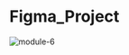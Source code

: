 # Figma_Project
![module-6](https://github.com/hamim5264/Figma_Project/assets/124155317/f6342524-1681-4107-9c50-319aefa7ab76)
